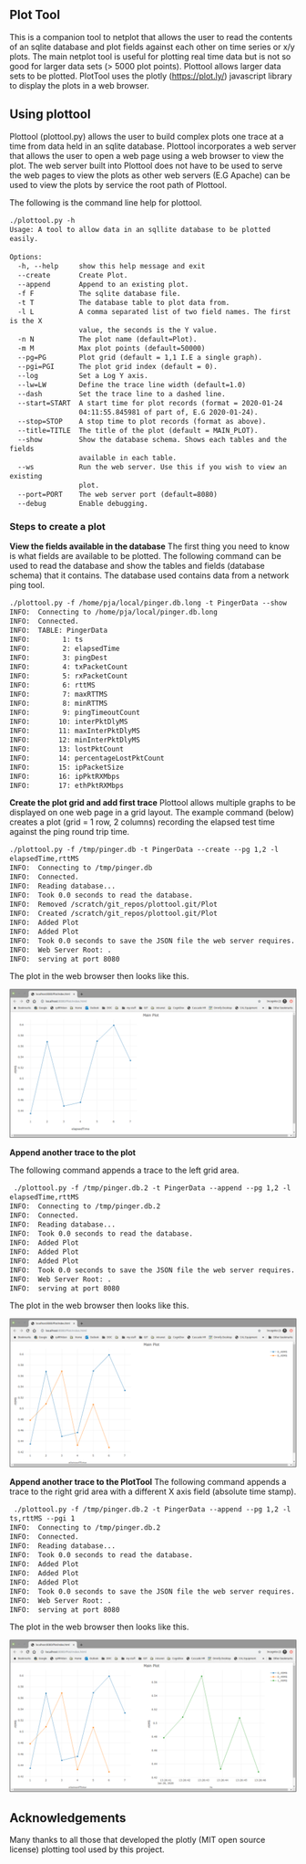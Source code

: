 ## Plot Tool
This is a companion tool to netplot that allows the user to read the contents of
an sqlite database and plot fields against each other on time series or x/y plots.
The main netplot tool is useful for plotting real time data but is not so good
for larger data sets (> 5000 plot points). Plottool allows larger data sets
to be plotted. PlotTool uses the plotly (https://plot.ly/) javascript
library to display the plots in a web browser.

## Using plottool
Plottool (plottool.py) allows the user to build complex plots one trace at a
time from data held in an sqlite database. Plottool incorporates a web server
that allows the user to open a web page using a web browser to view the plot.
The web server built into Plottool does not have to be used to serve the
web pages to view the plots as other web servers (E.G Apache) can be used
to view the plots by service the root path of Plottool.

The following is the command line help for plottool.
```
./plottool.py -h
Usage: A tool to allow data in an sqllite database to be plotted easily.

Options:
  -h, --help     show this help message and exit
  --create       Create Plot.
  --append       Append to an existing plot.
  -f F           The sqlite database file.
  -t T           The database table to plot data from.
  -l L           A comma separated list of two field names. The first is the X
                 value, the seconds is the Y value.
  -n N           The plot name (default=Plot).
  -m M           Max plot points (default=50000)
  --pg=PG        Plot grid (default = 1,1 I.E a single graph).
  --pgi=PGI      The plot grid index (default = 0).
  --log          Set a Log Y axis.
  --lw=LW        Define the trace line width (default=1.0)
  --dash         Set the trace line to a dashed line.
  --start=START  A start time for plot records (format = 2020-01-24
                 04:11:55.845981 of part of, E.G 2020-01-24).
  --stop=STOP    A stop time to plot records (format as above).
  --title=TITLE  The title of the plot (default = MAIN_PLOT).
  --show         Show the database schema. Shows each tables and the fields
                 available in each table.
  --ws           Run the web server. Use this if you wish to view an existing
                 plot.
  --port=PORT    The web server port (default=8080)
  --debug        Enable debugging.
```

### Steps to create a plot
 **View the fields available in the database**
 The first thing you need to know is what fields are available to be plotted. The following command can be used to read the database and show the tables and fields (database schema) that it contains. The database used contains data from a network ping tool.
```
./plottool.py -f /home/pja/local/pinger.db.long -t PingerData --show
INFO:  Connecting to /home/pja/local/pinger.db.long
INFO:  Connected.
INFO:  TABLE: PingerData
INFO:        1: ts
INFO:        2: elapsedTime
INFO:        3: pingDest
INFO:        4: txPacketCount
INFO:        5: rxPacketCount
INFO:        6: rttMS
INFO:        7: maxRTTMS
INFO:        8: minRTTMS
INFO:        9: pingTimeoutCount
INFO:       10: interPktDlyMS
INFO:       11: maxInterPktDlyMS
INFO:       12: minInterPktDlyMS
INFO:       13: lostPktCount
INFO:       14: percentageLostPktCount
INFO:       15: ipPacketSize
INFO:       16: ipPktRXMbps
INFO:       17: ethPktRXMbps
```

 **Create the plot grid and add first trace**
 Plottool allows multiple graphs to be displayed on one web page in a grid layout. The example command (below) creates a plot (grid = 1 row, 2 columns) recording the elapsed test time against the ping round trip time.
```
./plottool.py -f /tmp/pinger.db -t PingerData --create --pg 1,2 -l elapsedTime,rttMS
INFO:  Connecting to /tmp/pinger.db
INFO:  Connected.
INFO:  Reading database...
INFO:  Took 0.0 seconds to read the database.
INFO:  Removed /scratch/git_repos/plottool.git/Plot
INFO:  Created /scratch/git_repos/plottool.git/Plot
INFO:  Added Plot
INFO:  Added Plot
INFO:  Took 0.0 seconds to save the JSON file the web server requires.
INFO:  Web Server Root: .
INFO:  serving at port 8080
```

The plot in the web browser then looks like this.

 ![Plot 1](images/plot1.png)

 **Append another trace to the plot**

 The following command appends a trace to the left grid area.
```
 ./plottool.py -f /tmp/pinger.db.2 -t PingerData --append --pg 1,2 -l elapsedTime,rttMS
INFO:  Connecting to /tmp/pinger.db.2
INFO:  Connected.
INFO:  Reading database...
INFO:  Took 0.0 seconds to read the database.
INFO:  Added Plot
INFO:  Added Plot
INFO:  Added Plot
INFO:  Took 0.0 seconds to save the JSON file the web server requires.
INFO:  Web Server Root: .
INFO:  serving at port 8080
```

The plot in the web browser then looks like this.

 ![Plot 2](images/plot2.png)


 **Append another trace to the PlotTool**
 The following command appends a trace to the right grid area with a different
 X axis field (absolute time stamp).
```
 ./plottool.py -f /tmp/pinger.db.2 -t PingerData --append --pg 1,2 -l ts,rttMS --pgi 1
INFO:  Connecting to /tmp/pinger.db.2
INFO:  Connected.
INFO:  Reading database...
INFO:  Took 0.0 seconds to read the database.
INFO:  Added Plot
INFO:  Added Plot
INFO:  Added Plot
INFO:  Took 0.0 seconds to save the JSON file the web server requires.
INFO:  Web Server Root: .
INFO:  serving at port 8080
```

The plot in the web browser then looks like this.

 ![Plot 3](images/plot3.png)

## Acknowledgements
Many thanks to all those that developed the plotly (MIT open source license)
plotting tool used by this project.
